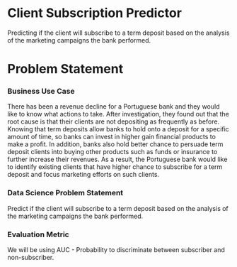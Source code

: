 # Client Subscription Predictor 
Predicting if the client will subscribe to a term deposit based on the analysis of the marketing campaigns the bank performed.




# Problem Statement

### Business Use Case

There has been a revenue decline for a Portuguese bank and they would like to know what actions to take. After investigation, they found out that the root cause is that their clients are not depositing as frequently as before. Knowing that term deposits allow banks to hold onto a deposit for a specific amount of time, so banks can invest in higher gain financial products to make a profit. In addition, banks also hold better chance to persuade term deposit clients into buying other products such as funds or insurance to further increase their revenues. As a result, the Portuguese bank would like to identify existing clients that have higher chance to subscribe for a term deposit and focus marketing efforts on such clients.

### Data Science Problem Statement

Predict if the client will subscribe to a term deposit based on the analysis of the marketing campaigns the bank performed.

### Evaluation Metric
We will be using AUC - Probability to discriminate between subscriber and non-subscriber.
